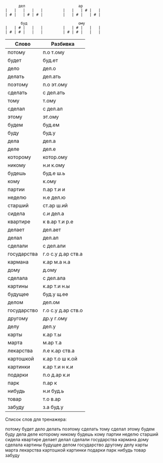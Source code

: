 ```

      дел                        ар
|   |   |   |   |         |   |   | # |   |
| # |   | # | # |         |   | # |   | # |

       буд                       ому
|   | # |   |   |         |   | # |   |   |
| # | # |   |   |         | # | # |   |   |

```

| Слово | Разбивка |
| --- | --- |
| потому | п.о т.ому | 
| будет | буд.ет | 
| дело | дел.о | 
| делать | дел.ать | 
| поэтому | п.о эт.ому | 
| сделать | с дел.ать | 
| тому | т.ому | 
| сделал | с дел.ал | 
| этому | эт.ому | 
| будем | буд.ем | 
| буду | буд.у | 
| дела | дел.а | 
| деле | дел.е | 
| которому | котор.ому | 
| никому | н.и к.ому | 
| будешь | буд.е ш.ь | 
| кому | к.ому | 
| партии | п.ар т.и и | 
| неделю | н.е дел.ю | 
| старший | ст.ар ш.ий | 
| сидела | с.и дел.а | 
| квартире | к в.ар т.и р.е | 
| делает | дел.ает | 
| делал | дел.ал | 
| сделали | с дел.али | 
| государства | г.о с.у д.ар ств.а | 
| кармана | к.ар м.а н.а | 
| дому | д.ому | 
| сделала | с дел.ала | 
| картины | к.ар т.и н.ы | 
| будущее | буд.у щ.ее | 
| делом | дел.ом | 
| государство | г.о с.у д.ар ств.о | 
| другому | др.у г.ому | 
| делу | дел.у | 
| карты | к.ар т.ы | 
| марта | м.ар т.а | 
| лекарства | л.е к.ар ств.а | 
| картошкой | к.ар т.о ш к.ой | 
| картинки | к.ар т.и н к.и | 
| подарки | п.о д.ар к.и | 
| парк | п.ар к | 
| нибудь | н.и буд.ь | 
| товар | т.о в.ар | 
| забуду | з.а буд.у | 

Список слов для тренажера:

потому будет дело делать поэтому сделать тому сделал этому будем буду дела деле которому никому будешь кому партии неделю старший сидела квартире делает делал сделали государства кармана дому сделала картины будущее делом государство другому делу карты марта лекарства картошкой картинки подарки парк нибудь товар забуду
